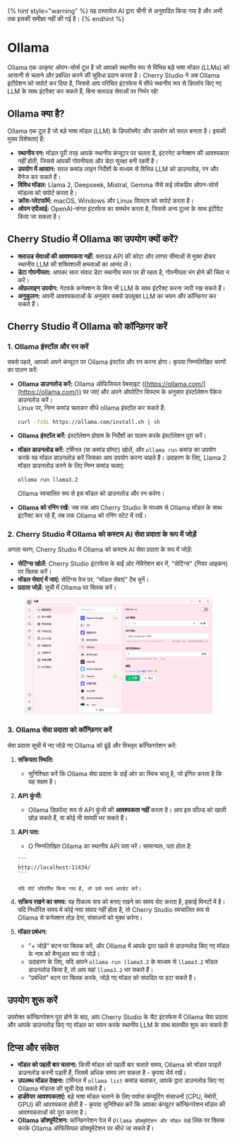 
{% hint style="warning" %}
यह दस्तावेज़ AI द्वारा चीनी से अनुवादित किया गया है और अभी तक इसकी समीक्षा नहीं की गई है।
{% endhint %}

# Ollama

Ollama एक उत्कृष्ट ओपन-सोर्स टूल है जो आपको स्थानीय रूप से विभिन्न बड़े भाषा मॉडल (LLMs) को आसानी से चलाने और प्रबंधित करने की सुविधा प्रदान करता है। Cherry Studio ने अब Ollama इंटीग्रेशन को सपोर्ट कर दिया है, जिससे आप परिचित इंटरफेस में सीधे स्थानीय रूप से डिप्लॉय किए गए LLM के साथ इंटरैक्ट कर सकते हैं, बिना क्लाउड सेवाओं पर निर्भर रहे!

## Ollama क्या है?

Ollama एक टूल है जो बड़े भाषा मॉडल (LLM) के डिप्लॉयमेंट और उपयोग को सरल बनाता है। इसकी मुख्य विशेषताएं हैं:

* **स्थानीय रन:** मॉडल पूरी तरह आपके स्थानीय कंप्यूटर पर चलता है, इंटरनेट कनेक्शन की आवश्यकता नहीं होती, जिससे आपकी गोपनीयता और डेटा सुरक्षा बनी रहती है।
* **उपयोग में आसान:** सरल कमांड लाइन निर्देशों के माध्यम से विभिन्न LLM को डाउनलोड, रन और मैनेज कर सकते हैं।
* **विविध मॉडल:** Llama 2, Deepseek, Mistral, Gemma जैसे कई लोकप्रिय ओपन-सोर्स मॉडल्स को सपोर्ट करता है।
* **क्रॉस-प्लेटफॉर्म:** macOS, Windows और Linux सिस्टम को सपोर्ट करता है।
* **ओपन एपीआई:** OpenAI-संगत इंटरफेस का समर्थन करता है, जिससे अन्य टूल्स के साथ इंटीग्रेट किया जा सकता है।

## Cherry Studio में Ollama का उपयोग क्यों करें?

* **क्लाउड सेवाओं की आवश्यकता नहीं:** क्लाउड API की कोटा और लागत सीमाओं से मुक्त होकर स्थानीय LLM की शक्तिशाली क्षमताओं का आनंद लें।
* **डेटा गोपनीयता:** आपका सारा संवाद डेटा स्थानीय स्तर पर ही रहता है, गोपनीयता भंग होने की चिंता न करें।
* **ऑफ़लाइन उपयोग:** नेटवर्क कनेक्शन के बिना भी LLM के साथ इंटरैक्ट करना जारी रख सकते हैं।
* **अनुकूलन:** अपनी आवश्यकताओं के अनुसार सबसे उपयुक्त LLM का चयन और कॉन्फ़िगर कर सकते हैं।

## Cherry Studio में Ollama को कॉन्फ़िगर करें

### **1. Ollama इंस्टॉल और रन करें**

सबसे पहले, आपको अपने कंप्यूटर पर Ollama इंस्टॉल और रन करना होगा। कृपया निम्नलिखित चरणों का पालन करें:

*   **Ollama डाउनलोड करें:** Ollama ऑफिसियल वेबसाइट ([https://ollama.com/](https://ollama.com/)) पर जाएं और अपने ऑपरेटिंग सिस्टम के अनुसार इंस्टॉलेशन पैकेज डाउनलोड करें।\
    Linux पर, निम्न कमांड चलाकर सीधे ollama इंस्टॉल कर सकते हैं:

    ```sh
    curl -fsSL https://ollama.com/install.sh | sh
    ```
* **Ollama इंस्टॉल करें:** इंस्टॉलेशन प्रोग्राम के निर्देशों का पालन करके इंस्टॉलेशन पूरा करें।
*   **मॉडल डाउनलोड करें:** टर्मिनल (या कमांड प्रॉम्प्ट) खोलें, और `ollama run` कमांड का उपयोग करके वह मॉडल डाउनलोड करें जिसका आप उपयोग करना चाहते हैं। उदाहरण के लिए, Llama 2 मॉडल डाउनलोड करने के लिए निम्न कमांड चलाएं:

    ```sh
    ollama run llama3.2
    ```

    Ollama स्वचालित रूप से इस मॉडल को डाउनलोड और रन करेगा।
* **Ollama को रनिंग रखें:** जब तक आप Cherry Studio के माध्यम से Ollama मॉडल के साथ इंटरैक्ट कर रहे हैं, तब तक Ollama को रनिंग स्टेट में रखें।

### **2. Cherry Studio में Ollama को कस्टम AI सेवा प्रदाता के रूप में जोड़ें**

अगला चरण, Cherry Studio में Ollama को कस्टम AI सेवा प्रदाता के रूप में जोड़ें:

* **सेटिंग्स खोलें:** Cherry Studio इंटरफेस के बाईं ओर नेविगेशन बार में, "सेटिंग्स" (गियर आइकन) पर क्लिक करें।
* **मॉडल सेवाएं में जाएं:** सेटिंग्स पेज पर, "मॉडल सेवाएं" टैब चुनें।
* **प्रदाता जोड़ें:** सूची में Ollama पर क्लिक करें।

<figure><img src="../../.gitbook/assets/image (5) (3).png" alt=""><figcaption></figcaption></figure>

### **3. Ollama सेवा प्रदाता को कॉन्फ़िगर करें**

सेवा प्रदाता सूची में नए जोड़े गए Ollama को ढूंढें और विस्तृत कॉन्फ़िगरेशन करें:

1. **सक्रियता स्थिति:**
   * सुनिश्चित करें कि Ollama सेवा प्रदाता के दाईं ओर का स्विच चालू है, जो इंगित करता है कि यह सक्षम है।
2. **API कुंजी:**
   * Ollama डिफ़ॉल्ट रूप से API कुंजी की **आवश्यकता नहीं** करता है। आप इस फ़ील्ड को खाली छोड़ सकते हैं, या कोई भी सामग्री भर सकते हैं।
3. **API पता:**
   *    O निम्नलिखित Ollama का स्थानीय API पता भरें। सामान्यतः, पता होता है:

       ```
       http://localhost:11434/
       ```

       यदि पोर्ट परिवर्तित किया गया है, तो उसे स्वयं अपडेट करें।
4. **सक्रिय रखने का समय:** यह विकल्प सत्र को बनाए रखने का समय सेट करता है, इकाई मिनटों में है। यदि निर्धारित समय में कोई नया संवाद नहीं होता है, तो Cherry Studio स्वचालित रूप से Ollama से कनेक्शन तोड़ देगा, संसाधनों को मुक्त करेगा।
5. **मॉडल प्रबंधन:**
   * "+ जोड़ें" बटन पर क्लिक करें, और Ollama में आपके द्वारा पहले से डाउनलोड किए गए मॉडल के नाम को मैन्युअल रूप से जोड़ें।
   * उदाहरण के लिए, यदि आपने `ollama run llama3.2` के माध्यम से `llama3.2` मॉडल डाउनलोड किया है, तो आप यहां `llama3.2` भर सकते हैं।
   * "प्रबंधित" बटन पर क्लिक करके, जोड़े गए मॉडल को संपादित या हटा सकते हैं।

## उपयोग शुरू करें

उपरोक्त कॉन्फ़िगरेशन पूरा होने के बाद, आप Cherry Studio के चैट इंटरफेस में Ollama सेवा प्रदाता और आपके डाउनलोड किए गए मॉडल का चयन करके स्थानीय LLM के साथ बातचीत शुरू कर सकते हैं!

## टिप्स और संकेत

* **मॉडल को पहली बार चलाना:** किसी मॉडल को पहली बार चलाते समय, Ollama को मॉडल फ़ाइलें डाउनलोड करनी पड़ती हैं, जिसमें अधिक समय लग सकता है - कृपया धैर्य रखें।
* **उपलब्ध मॉडल देखना:** टर्मिनल में `ollama list` कमांड चलाकर, आपके द्वारा डाउनलोड किए गए Ollama मॉडल्स की सूची देख सकते हैं।
* **हार्डवेयर आवश्यकताएं:** बड़े भाषा मॉडल चलाने के लिए पर्याप्त कंप्यूटिंग संसाधनों (CPU, मेमोरी, GPU) की आवश्यकता होती है - कृपया सुनिश्चित करें कि आपका कंप्यूटर कॉन्फ़िगरेशन मॉडल की आवश्यकताओं को पूरा करता है।
* **Ollama डॉक्यूमेंटेशन:** कॉन्फ़िगरेशन पेज में `Ollama डॉक्यूमेंटेशन और मॉडल देखें` लिंक पर क्लिक करके Ollama ऑफिसियल डॉक्यूमेंटेशन पर सीधे जा सकते हैं।